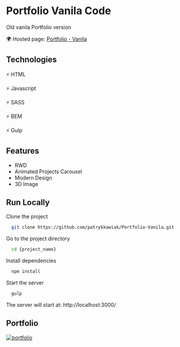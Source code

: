 
# Portfolio Vanila Code

Old vanila Portfolio version

🌍 Hosted page: [Portfolio - Vanila](patrykkawiak.github.io/Portfolio-Vanila/)



## Technologies

⚡️ HTML

⚡️ Javascript

⚡️ SASS

⚡️ BEM

⚡️ Gulp


## Features

- RWD
- Animated Projects Carousel
- Modern Design
- 3D Image


## Run Locally

Clone the project

```bash
  git clone https://github.com/patrykkawiak/Portfolio-Vanila.git
```

Go to the project directory

```bash
  cd {project_name}
```

Install dependencies

```bash
  npm install
```

Start the server

```bash
  gulp
```

The server will start at: http://localhost:3000/
##  Portfolio
[![portfolio](https://img.shields.io/badge/my_portfolio-000?style=for-the-badge&logo=ko-fi&logoColor=white)](https://portfolio-patrykkawiak.vercel.app/)
